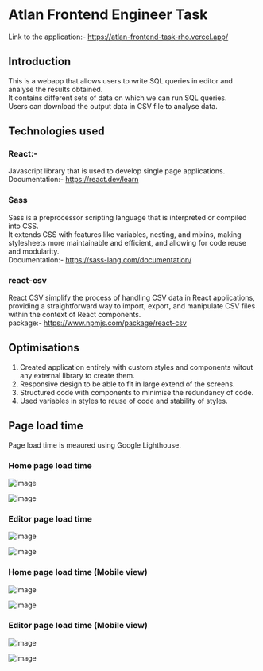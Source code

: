 # Atlan Frontend Engineer Task
Link to the application:- https://atlan-frontend-task-rho.vercel.app/

## Introduction
This is a webapp that allows users to write SQL queries in editor and analyse the results obtained.  
It contains different sets of data on which we can run SQL queries.  
Users can download the output data in CSV file to analyse data.  

## Technologies used
### React:-
Javascript library that is used to develop single page applications.  
Documentation:- https://react.dev/learn

### Sass
Sass is a preprocessor scripting language that is interpreted or compiled into CSS.  
It extends CSS with features like variables, nesting, and mixins, making stylesheets more maintainable and efficient, and allowing for code reuse and modularity.  
Documentation:- https://sass-lang.com/documentation/

### react-csv
React CSV simplify the process of handling CSV data in React applications, providing a straightforward way to import, export, and manipulate CSV files within the context of React components.  
package:- https://www.npmjs.com/package/react-csv

## Optimisations
1.  Created application entirely with custom styles and components witout any external library to create them.
2.  Responsive design to be able to fit in large extend of the screens.
3.  Structured code with components to minimise the redundancy of code.
4.  Used variables in styles to reuse of code and stability of styles.

## Page load time
Page load time is meaured using Google Lighthouse.  

### Home page load time
![image](https://github.com/Ritesh560/atlan-frontend-task/assets/75880449/0b7ab170-9381-438c-987f-8bcbc331577c)  

![image](https://github.com/Ritesh560/atlan-frontend-task/assets/75880449/2e319967-3683-42e5-97d1-3ffbeaa10852)

### Editor page load time
![image](https://github.com/Ritesh560/atlan-frontend-task/assets/75880449/51773f7b-32b4-4c05-a602-6c618af80f77)  

![image](https://github.com/Ritesh560/atlan-frontend-task/assets/75880449/7df0403a-6a89-471e-a8aa-73f84e769aba)


### Home page load time (Mobile view)
![image](https://github.com/Ritesh560/atlan-frontend-task/assets/75880449/d5da9a71-6d5e-48ab-a97c-80ab5954dbdd)  

![image](https://github.com/Ritesh560/atlan-frontend-task/assets/75880449/0214fa20-fe4e-49b4-a995-7bdd70e67025)

### Editor page load time (Mobile view)
![image](https://github.com/Ritesh560/atlan-frontend-task/assets/75880449/69ad7589-bae5-45b4-9cbc-5330aece0748)  

![image](https://github.com/Ritesh560/atlan-frontend-task/assets/75880449/bdda7c0a-f3c8-429b-a85a-d5a978321036)






